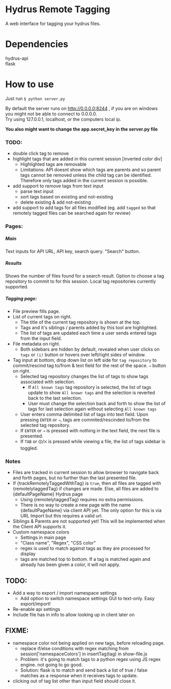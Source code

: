 # Hydrus Remote Tagging
A web interface for tagging your hydrus files.

# Dependencies  
hydrus-api  
flask  

# How to use
Just run `$ python server.py`  

By default the server runs on http://0.0.0.0:8244 , if you are on windows you might not be able to connect to 0.0.0.0.  
Try using 127.0.0.1, localhost, or the computers local ip.  

**You also might want to change the app.secret_key in the server.py file**

### TODO:
* double click tag to remove
* highlight tags that are added in this current session [inverted color div]
  * Highlighted tags are removable
  * Limitations: API doesnt show which tags are parents and so parent tags cannot be removed unless the child tag can be identified. Therefore only tags added in the current session is possible.
* add support to remove tags from text input
  * parse text input
  * sort tags based on existing and not-existing
  * delete existing & add not-existing
* add support to add tags for all files modified (eg. add `tagged` so that remotely tagged files can be searched again for review)

### Pages:
##### Main
Text inputs for API URL, API key, search query. "Search" button.
##### Results
Shows the number of files found for a search result. Option to choose a tag repository to commit to for this session.
Local tag repositories currently supported.
##### Tagging page:
* File preview fills page.
* List of current tags on right.
  * The title of the current tag repository is shown at the top.
  * Tags and it's siblings / parents added by this tool are highlighted.
  * The list of tags are updated each time a user sends entered tags from the input field.
* File metadata on right. 
  * Both sidebars are hidden by default, revealed when user clicks on `tags` or `(i)` button or hovers over left/right sides of window.
* Tag input at bottom, drop down list on left side for `tag repository` to commit/rescind tag to/from & text field for the rest of the space. `→` button on right.
  * Selected tag repository changes the list of tags to show tags associated with selection.
    * If `All known tags` tag repository is selected, the list of tags update to show  `All known tags` and the selection is reverted back to the last selection.
    * User must change the selection back and forth to show the list of tags for last selection again without selecting `All known tags`
  * User enters comma delimited list of tags into text field. Upon pressing `ENTER` or `→`, tags are commited/rescinded to/from the selected tag repository.
  * If `ENTER` or `→` is pressed with nothing in the text field, the next file is presented.
  * If `TAB` or `🛈`/`⨉` is pressed while viewing a file, the list of tags sidebar is toggled.

### Notes
* Files are tracked in current session to allow browser to navigate back and forth pages, but no further than the last presented file.
* If {trackRemotelyTaggedWithTag} is `true`, then all files are tagged with {remotelytaggedTag} if changes are made. Else, all files are added to {defaultPageName} Hydrus page
  * Using {remotelytaggedTag} requires no extra permissions.
  * There is no way to create a new page with the name {defaultPageName} via client API yet. The only option for this is via URL Import but this requires a valid url.
* Siblings & Parents are not supported yet! This will be implemented when the Client API supports it.
* Custom namespace colors
  * Settings in main page
  * "Class name", "Regex", "CSS color"
  * regex is used to match against tags as they are processed for display
  * tags are matched top to bottom. If a tag is matched again and already has been given a color, it will not apply.
  
## TODO:  
* Add a way to export / import namespace settings
  * Add option to switch namespace settings GUI to text-only. Easy export/import!
* Re-enable api settings
* Include file has in info to allow looking up in client later on

## FIXME:
* namespace color not being applied on new tags, before reloading page.
  * replace if/else conditions with regex matching from session['namespaceColors'] in insertTag(tag) in show-file.js
  * Problem: it's going to match tags to a python regex using JS regex engine. not going to go good.
  * Solution: flask is to match and send back a list of true / false matches as a response when it receives tags to update.
* clicking out of tag list other than input field should close it.